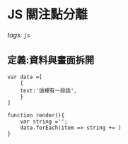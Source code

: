 JS 關注點分離
===
###### tags: `js`
## 定義:資料與畫面拆開
```
var data =[
    {
    text:'這裡有一段話',
    }
]

function render(){
    var string ='';
    data.forEach(item => string += )
}
```